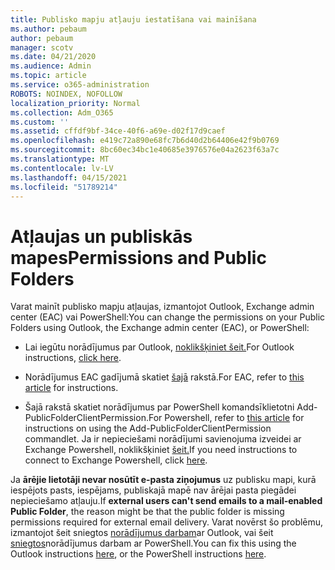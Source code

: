 ```yaml
---
title: Publisko mapju atļauju iestatīšana vai mainīšana
ms.author: pebaum
author: pebaum
manager: scotv
ms.date: 04/21/2020
ms.audience: Admin
ms.topic: article
ms.service: o365-administration
ROBOTS: NOINDEX, NOFOLLOW
localization_priority: Normal
ms.collection: Adm_O365
ms.custom: ''
ms.assetid: cffdf9bf-34ce-40f6-a69e-d02f17d9caef
ms.openlocfilehash: e419c72a890e68fc7b6d40d2b64406e42f9b0769
ms.sourcegitcommit: 8bc60ec34bc1e40685e3976576e04a2623f63a7c
ms.translationtype: MT
ms.contentlocale: lv-LV
ms.lasthandoff: 04/15/2021
ms.locfileid: "51789214"
---
```

# <a name="permissions-and-public-folders"></a><span data-ttu-id="131f6-102">Atļaujas un publiskās mapes</span><span class="sxs-lookup"><span data-stu-id="131f6-102">Permissions and Public Folders</span></span>

<span data-ttu-id="131f6-103">Varat mainīt publisko mapju atļaujas, izmantojot Outlook, Exchange admin center (EAC) vai PowerShell:</span><span class="sxs-lookup"><span data-stu-id="131f6-103">You can change the permissions on your Public Folders using Outlook, the Exchange admin center (EAC), or PowerShell:</span></span>
  
- <span data-ttu-id="131f6-104">Lai iegūtu norādījumus par Outlook, [noklikšķiniet šeit.](https://support.office.com/article/Set-or-change-permissions-for-a-public-folder-b2e0440c-7873-48ec-9ff2-b1a20b723005.aspx)</span><span class="sxs-lookup"><span data-stu-id="131f6-104">For Outlook instructions, [click here](https://support.office.com/article/Set-or-change-permissions-for-a-public-folder-b2e0440c-7873-48ec-9ff2-b1a20b723005.aspx).</span></span>
    
- <span data-ttu-id="131f6-105">Norādījumus EAC gadījumā skatiet [šajā](https://technet.microsoft.com/library/jj651147%28v=exchg.150%29.aspx.aspx#Anchor_1) rakstā.</span><span class="sxs-lookup"><span data-stu-id="131f6-105">For EAC, refer to [this article](https://technet.microsoft.com/library/jj651147%28v=exchg.150%29.aspx.aspx#Anchor_1) for instructions.</span></span> 
    
- <span data-ttu-id="131f6-106">Šajā rakstā skatiet [](https://technet.microsoft.com/library/bb124743%28v=exchg.160%29.aspx.aspx) norādījumus par PowerShell komandsīklietotni Add-PublicFolderClientPermission.</span><span class="sxs-lookup"><span data-stu-id="131f6-106">For Powershell, refer to [this article](https://technet.microsoft.com/library/bb124743%28v=exchg.160%29.aspx.aspx) for instructions on using the Add-PublicFolderClientPermission commandlet.</span></span> <span data-ttu-id="131f6-107">Ja ir nepieciešami norādījumi savienojuma izveidei ar Exchange Powershell, noklikšķiniet [šeit.](https://technet.microsoft.com/library/jj984289%28v=exchg.160%29.aspx.aspx)</span><span class="sxs-lookup"><span data-stu-id="131f6-107">If you need instructions to connect to Exchange Powershell, click [here](https://technet.microsoft.com/library/jj984289%28v=exchg.160%29.aspx.aspx).</span></span>
    
<span data-ttu-id="131f6-108">Ja **ārējie lietotāji nevar nosūtīt e-pasta ziņojumus** uz publisku mapi, kurā iespējots pasts, iespējams, publiskajā mapē nav ārējai pasta piegādei nepieciešamo atļauju.</span><span class="sxs-lookup"><span data-stu-id="131f6-108">If **external users can't send emails to a mail-enabled Public Folder**, the reason might be that the public folder is missing permissions required for external email delivery.</span></span> <span data-ttu-id="131f6-109">Varat novērst šo problēmu, izmantojot šeit sniegtos [norādījumus darbam](https://technet.microsoft.com/library/aa997560%28v=exchg.150%29.aspx.aspx#Anchor_1)ar Outlook, vai šeit [sniegtos](https://support.microsoft.com/help/2984402/-5.7.1-smtp-550-5.7.1-resolver.rst.authrequired-nondelivery-report-when-external-users-try-to-send-mail-to-mail-enabled-public-folders-in-office-365.aspx)norādījumus darbam ar PowerShell.</span><span class="sxs-lookup"><span data-stu-id="131f6-109">You can fix this using the Outlook instructions [here](https://technet.microsoft.com/library/aa997560%28v=exchg.150%29.aspx.aspx#Anchor_1), or the PowerShell instructions [here](https://support.microsoft.com/help/2984402/-5.7.1-smtp-550-5.7.1-resolver.rst.authrequired-nondelivery-report-when-external-users-try-to-send-mail-to-mail-enabled-public-folders-in-office-365.aspx).</span></span>
  

